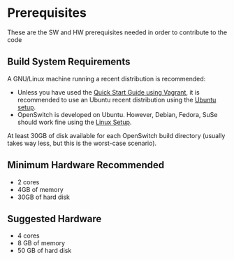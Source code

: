 # Prerequisites


These are the SW and HW prerequisites needed in order to contribute to the code

## Build System Requirements

A GNU/Linux machine running a recent distribution is recommended:

* Unless you have used the [Quick Start Guide using Vagrant](quick-start), it is recommended to use an Ubuntu recent distribution using the [Ubuntu setup](linux-setup#ubuntu).
* OpenSwitch is developed on Ubuntu. However, Debian, Fedora, SuSe should work fine using the [Linux Setup](linux-setup).

At least 30GB of disk available for each OpenSwitch build directory (usually takes way less, but this is the worst-case scenario).


## Minimum Hardware Recommended

* 2 cores
* 4GB of memory
* 30GB of hard disk

## Suggested Hardware

* 4 cores
* 8 GB of memory
* 50 GB of hard disk
